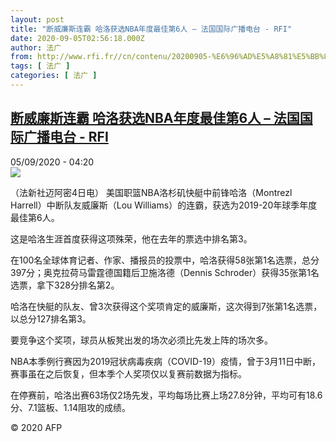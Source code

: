 ```yaml
---
layout: post
title: "断威廉斯连霸 哈洛获选NBA年度最佳第6人 – 法国国际广播电台 - RFI"
date: 2020-09-05T02:56:18.000Z
author: 法广
from: http://www.rfi.fr//cn/contenu/20200905-%E6%96%AD%E5%A8%81%E5%BB%89%E6%96%AF%E8%BF%9E%E9%9C%B8-%E5%93%88%E6%B4%9B%E8%8E%B7%E9%80%89nba%E5%B9%B4%E5%BA%A6%E6%9C%80%E4%BD%B3%E7%AC%AC6%E4%BA%BA
tags: [ 法广 ]
categories: [ 法广 ]
---
```

<!--1599274578000-->
[断威廉斯连霸 哈洛获选NBA年度最佳第6人 – 法国国际广播电台 - RFI](http://www.rfi.fr//cn/contenu/20200905-%E6%96%AD%E5%A8%81%E5%BB%89%E6%96%AF%E8%BF%9E%E9%9C%B8-%E5%93%88%E6%B4%9B%E8%8E%B7%E9%80%89nba%E5%B9%B4%E5%BA%A6%E6%9C%80%E4%BD%B3%E7%AC%AC6%E4%BA%BA)
------

<div>
<div>05/09/2020 - 04:20</div><img src="https://s.rfi.fr/media/display/68a52232-ef21-11ea-968d-005056a964fe/w:310/p:16x9/spo0002b.200905102004.jpg"><div class="t-content__body u-clearfix"><p>（法新社迈阿密4日电）    美国职篮NBA洛杉矶快艇中前锋哈洛（Montrezl Harrell）中断队友威廉斯（Lou Williams）的连霸，获选为2019-20年球季年度最佳第6人。</p><p>这是哈洛生涯首度获得这项殊荣，他在去年的票选中排名第3。</p><p>在100名全球体育记者、作家、播报员的投票中，哈洛获得58张第1名选票，总分397分；奥克拉荷马雷霆德国籍后卫施洛德（Dennis Schroder）获得35张第1名选票，拿下328分排名第2。</p><p>哈洛在快艇的队友、曾3次获得这个奖项肯定的威廉斯，这次得到7张第1名选票，以总分127排名第3。</p><p>要竞争这个奖项，球员从板凳出发的场次必须比先发上阵的场次多。</p><p>NBA本季例行赛因为2019冠状病毒疾病（COVID-19）疫情，曾于3月11日中断，赛事虽在之后恢复，但本季个人奖项仅以复赛前数据为指标。</p><p>在停赛前，哈洛出赛63场仅2场先发，平均每场比赛上场27.8分钟，平均可有18.6分、7.1篮板、1.14阻攻的成绩。</p><p class="t-copyright">© 2020 AFP</p>        </div>
</div>
